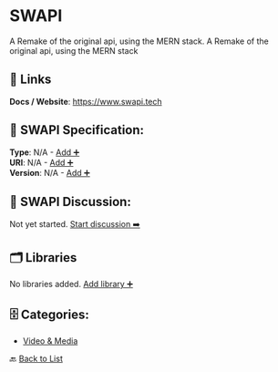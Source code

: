 # SWAPI

A Remake of the original api, using the MERN stack. A Remake of the original api, using the MERN stack

##  🔗 Links
**Docs / Website**: https://www.swapi.tech

## 🧬 SWAPI Specification:
**Type**: N/A - [Add ➕](https://github.com/apis-list/apis-list/edit/main/apis/swapi/swapi.yaml)  
**URI**: N/A - [Add ➕](https://github.com/apis-list/apis-list/edit/main/apis/swapi/swapi.yaml)  
**Version**: N/A - [Add ➕](https://github.com/apis-list/apis-list/edit/main/apis/swapi/swapi.yaml)

## 💬 SWAPI Discussion:
Not yet started. [Start discussion ➡️](https://github.com/apis-list/apis-list/discussions/new)

## 🗂️ Libraries

No libraries added. [Add library ➕](https://github.com/apis-list/apis-list/edit/main/apis/swapi/swapi.yaml)    


## 🗄️ Categories:
- [Video & Media](https://github.com/apis-list/apis-list#video--media-)

🔙  [Back to List](https://github.com/apis-list/apis-list)
